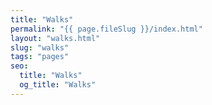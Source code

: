 ```yaml
---
title: "Walks"
permalink: "{{ page.fileSlug }}/index.html"
layout: "walks.html"
slug: "walks"
tags: "pages"
seo:
  title: "Walks"
  og_title: "Walks"
---
```



